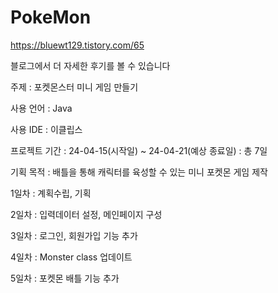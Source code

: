 # PokeMon

https://bluewt129.tistory.com/65

블로그에서 더 자세한 후기를 볼 수 있습니다

주제 : 포켓몬스터 미니 게임 만들기

사용 언어 : Java

사용 IDE : 이클립스

프로젝트 기간 : 24-04-15(시작일) ~ 24-04-21(예상 종료일) : 총 7일

기획 목적 : 배틀을 통해 캐릭터를 육성할 수 있는 미니 포켓몬 게임 제작

1일차 : 계획수립, 기획

2일차 : 입력데이터 설정, 메인페이지 구성

3일차 : 로그인, 회원가입 기능 추가

4일차 : Monster class 업데이트

5일차 : 포켓몬 배틀 기능 추가
